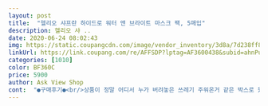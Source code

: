 ```yaml
---
layout: post 
title:  "헬리오 샤프란 하이드로 워터 앤 브라이트 마스크 팩, 5매입" 
description: 헬리오 샤 ..
date: 2020-06-24 08:02:43 
img: https://static.coupangcdn.com/image/vendor_inventory/3d8a/7d238ff870d4fc28c291540f4d9472fe7f4b7d86a5cc23d90f94e4c902ee.jpg 
linkUrl: https://link.coupang.com/re/AFFSDP?lptag=AF3600438&subid=ahnPublicAsk&pageKey=252382822&itemId=795233954&vendorItemId=70756779539&traceid=V0-113-4fe5720f724317db 
categories: [1010] 
color: BF360C 
price: 5900 
author: Ask View Shop 
cont:  "●구매후기●<br/>상품이 정말 어디서 누가 버려놓은 쓰레기 주워온거 같은 박스로 왔네요박스들이 하나같이 다 뜯어지고 찢어지고 구겨져서 받자마자 너무 기분 나쁘네요 얼굴팩인데 이런 상태의 물건을 받으니 이건 쓸수도 안쓸수도 없는 애물단지에요 행사해서 사봤더니 이런 제품을 판매하시네요<br/>" 
---
```

